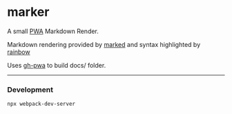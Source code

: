# marker
A small [PWA](https://developer.mozilla.org/en-US/docs/Web/Apps/Progressive) Markdown Render.

Markdown rendering provided by [marked](https://github.com/markedjs/marked) and syntax highlighted by [rainbow](https://github.com/ccampbell/rainbow)

Uses [gh-pwa](https://github.com/firien/gh-pwa) to build docs/ folder.

---

### Development

    npx webpack-dev-server
